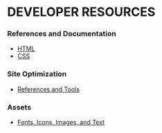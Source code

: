 # DEVELOPER RESOURCES

### References and Documentation
* [HTML](/html.md)
* [CSS](/css.md)

### Site Optimization
* [References and Tools](/site-optimization.md)

### Assets
* [Fonts, Icons, Images, and Text](/assets.md)
